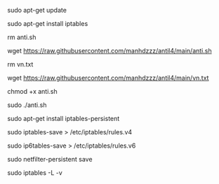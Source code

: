 sudo apt-get update

sudo apt-get install iptables


rm anti.sh

wget https://raw.githubusercontent.com/manhdzzz/antil4/main/anti.sh

rm vn.txt

wget https://raw.githubusercontent.com/manhdzzz/antil4/main/vn.txt



chmod +x anti.sh

sudo ./anti.sh

sudo apt-get install iptables-persistent


sudo iptables-save > /etc/iptables/rules.v4

sudo ip6tables-save > /etc/iptables/rules.v6

sudo netfilter-persistent save

sudo iptables -L -v
